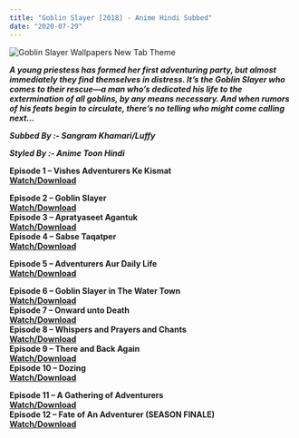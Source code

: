 ```yaml
---
title: "Goblin Slayer [2018] - Anime Hindi Subbed"
date: "2020-07-29"
---
```


<script type="text/javascript">var app_url = 'https://gplinks.in/'; var app_api_token = 'b1d472bba476b57ae8863afba3b5b3a2a24e60eb'; var app_advert = 2; var app_domains = ["infopade.com","raboninco.com","za.gl"];</script>

<script src="//gplinks.in/js/full-page-script.js"></script>

![Goblin Slayer Wallpapers New Tab Theme](https://lh3.googleusercontent.com/T0Z5nUWXriIYXRmNAZgx6mxptGerrLCjz7M6Ey-PV-IIbhprfivzjoLsHu8rjuXOexQ24zsV=w400-h250)

**_A young priestess has formed her first adventuring party, but almost immediately they find themselves in distress. It’s the Goblin Slayer who comes to their rescue—a man who’s dedicated his life to the extermination of all goblins, by any means necessary. And when rumors of his feats begin to circulate, there’s no telling who might come calling next…_**

**_Subbed By :- Sangram Khamari/Luffy_**

**_Styled By :- Anime Toon Hindi_**

**Episode 1 – Vishes Adventurers Ke Kismat**  
**[Watch/Download](http://infopade.com/22tL)**  
  
**Episode 2 – Goblin Slayer**  
**[Watch/Download](http://infopade.com/2va4)**  
**Episode 3 – Apratyaseet Agantuk**  
**[Watch/Download](http://raboninco.com/1Yugs)**  
**Episode 4 – Sabse Taqatper**  
**[Watch/Download](http://raboninco.com/1YujA)**  
  
**Episode 5 – Adventurers Aur Daily Life**  
**[Watch/Download](http://raboninco.com/1YulJ)**  
  
**Episode 6 – Goblin Slayer in The Water Town**  
**[Watch/Download](http://raboninco.com/1YuuY)**  
**Episode 7 – Onward unto Death**  
**[Watch/Download](http://raboninco.com/1Yuvs)**  
**Episode 8 – Whispers and Prayers and Chants**  
**[Watch/Download](http://raboninco.com/1Yuwn)**  
**Episode 9 – There and Back Again**  
**[Watch/Download](http://raboninco.com/1YuyA)**  
**Episode 10 – Dozing**  
**[Watch/Download](http://raboninco.com/1Yv15)**   
  
**Episode 11 – A Gathering of Adventurers**  
**[Watch/Download](http://raboninco.com/1Yv2F)**  
****Episode 12 – Fate of An Adventurer (SEASON FINALE)****  
****[Watch/Download](http://raboninco.com/1Yv37)****
